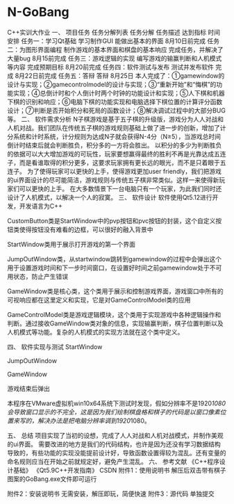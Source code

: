 # N-GoBang
C++实训大作业
一、	项目任务
任务分解列表
任务分解	任务描述	达到指标	时间安排
任务一：学习Qt基础	学习制作GUI	能做出基本的界面	8月10日前完成
任务二：为图形界面编程	制作游戏的基本界面和棋盘的基本响应	完成任务，并解决了大量bug	8月15前完成
任务三：游戏逻辑的实现	编写游戏的输赢判断和人机模式等内容	完成预期目标	8月20前完成
任务四：软件测试与发布	测试并发布软件	完成	8月22日前完成
任务五：答辩	答辩		8月25日
本人完成了：①gamewindow的设计与实现；②gamecontrolmodel的设计与实现；③“重新开始”和“悔棋”的功能实现；④总倒计时和个人倒计时两个时钟的功能设计和实现；⑤人下棋和机器下棋的识别和响应；⑥电脑下棋的功能实现和电脑选择下棋位置的计算评分函数设计；⑦判断是否开始积分和死局的函数设计；⑧解决调试过程中的大部分BUG等。
二、	软件需求分析
N子棋游戏是基于五子棋的升级版，游戏分为人人对战和人机对战。我们团队在传统五子棋的游戏规则基础上做了进一步的创新，增加了计分系统和计时系统，计分规则为达成N子就会获得N-4分（N≥5），当游戏总时间倒计时结束后就会判断胜负，积分多的一方将会胜出。
以积分的多少为判断胜负的依据可以大大增加游戏的可玩性，玩家要想赢得最终的胜利不再是光靠达成五连子，而是看谁取得的积分更多，这要求玩家拥有更长远的眼光，而不是只着眼于五连子。
为了使得玩家可以更快的上手，使得游戏更加user friendly，我们把游戏的ui界面设计的尽可能简洁，游戏规则与传统五子棋非常类似。这样一来使得新玩家们可以更快的上手。
在大多数情景下一台电脑只有一个玩家，为此我们同时还设计了人机模式，以解决一个人的寂寞。
三、	软件设计
软件使用Qt5.12进行开发，开发语言为C++

CustomButton类是StartWindow中的pvp按钮和pvc按钮的封装，这个自定义按钮类使得按钮没有难看的边框，可以很好的融入背景中

StartWindow类用于展示打开游戏的第一个界面

JumpOutWindow类，从startwindow跳转到gamewindow的过程中会弹出这个用于设置游戏时间和下一步时间窗口，在设置好时间之前gamewindow处于不可用状态，防止产生错误

GameWindow类是核心类，这个类用于展示和控制游戏界面，游戏窗口中所有的可视响应都在这里定义和实现，它是对GameControlModel类的应用

GameControlModel类是游戏逻辑模块，这个类用于实现游戏中各种逻辑操作和判断。通过接收GameWindow类对象的信息，实现输赢判断，棋子位置判断以及人机模式等功能。复杂的人机模式的实现方法就在这个类中定义。

 
四、	软件实现与测试
StartWindow
 
JumpOutWindow
 
GameWindow
 
游戏结束后弹出
 
本程序在VMware虚拟机win10x64系统下测试时发现，假如分辨率不是1920*1080会导致窗口显示的不完全，这是因为我们绘制棋盘格和棋子的代码是以窗口像素位置来写的，解决办法是把电脑分辨率调到1920*1080。

五、	总结
项目实现了当初的设想，完成了人人对战和人机对战模式，并制作美观的ui界面。
需要改进的地方是我们的代码结构，也许是因为还没有学习数据结构导致的，有些功能的实现没能提前设计好，导致函数设置得较为混乱。还有变量的命名规则应当在开始之前就规定好，避免产生混乱。
六、	参考文献
《C++程序设计基础》
《Qt5.9C++开发指南》
CSDN
附件1：使用说明书
解压后双击带有棋子图案的GoBang.exe文件即可运行

附件2：安装说明书
无需安装，解压即玩，简便快速
附件3：源代码
单独提交

